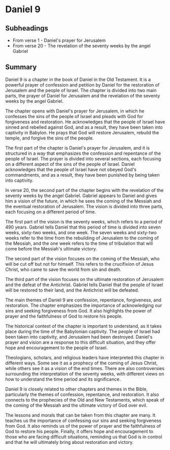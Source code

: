 # Daniel 9

## Subheadings

* From verse 1 - Daniel's prayer for Jerusalem
* From verse 20 - The revelation of the seventy weeks by the angel Gabriel

## Summary

Daniel 9 is a chapter in the book of Daniel in the Old Testament. It is a powerful prayer of confession and petition by Daniel for the restoration of Jerusalem and the people of Israel. The chapter is divided into two main parts, the prayer of Daniel for Jerusalem and the revelation of the seventy weeks by the angel Gabriel.

The chapter opens with Daniel's prayer for Jerusalem, in which he confesses the sins of the people of Israel and pleads with God for forgiveness and restoration. He acknowledges that the people of Israel have sinned and rebelled against God, and as a result, they have been taken into captivity in Babylon. He prays that God will restore Jerusalem, rebuild the temple, and forgive the sins of the people.

The first part of the chapter is Daniel's prayer for Jerusalem, and it is structured in a way that emphasizes the confession and repentance of the people of Israel. The prayer is divided into several sections, each focusing on a different aspect of the sins of the people of Israel. Daniel acknowledges that the people of Israel have not obeyed God's commandments, and as a result, they have been punished by being taken into captivity.

In verse 20, the second part of the chapter begins with the revelation of the seventy weeks by the angel Gabriel. Gabriel appears to Daniel and gives him a vision of the future, in which he sees the coming of the Messiah and the eventual restoration of Jerusalem. The vision is divided into three parts, each focusing on a different period of time.

The first part of the vision is the seventy weeks, which refers to a period of 490 years. Gabriel tells Daniel that this period of time is divided into seven weeks, sixty-two weeks, and one week. The seven weeks and sixty-two weeks refer to the time from the rebuilding of Jerusalem to the coming of the Messiah, and the one week refers to the time of tribulation that will come before the Messiah's ultimate victory.

The second part of the vision focuses on the coming of the Messiah, who will be cut off but not for himself. This refers to the crucifixion of Jesus Christ, who came to save the world from sin and death.

The third part of the vision focuses on the ultimate restoration of Jerusalem and the defeat of the Antichrist. Gabriel tells Daniel that the people of Israel will be restored to their land, and the Antichrist will be defeated.

The main themes of Daniel 9 are confession, repentance, forgiveness, and restoration. The chapter emphasizes the importance of acknowledging our sins and seeking forgiveness from God. It also highlights the power of prayer and the faithfulness of God to restore his people.

The historical context of the chapter is important to understand, as it takes place during the time of the Babylonian captivity. The people of Israel had been taken into captivity, and Jerusalem had been destroyed. Daniel's prayer and vision are a response to this difficult situation, and they offer hope and encouragement to the people of Israel.

Theologians, scholars, and religious leaders have interpreted this chapter in different ways. Some see it as a prophecy of the coming of Jesus Christ, while others see it as a vision of the end times. There are also controversies surrounding the interpretation of the seventy weeks, with different views on how to understand the time period and its significance.

Daniel 9 is closely related to other chapters and themes in the Bible, particularly the themes of confession, repentance, and restoration. It also connects to the prophecies of the Old and New Testaments, which speak of the coming of the Messiah and the ultimate victory of God over evil.

The lessons and morals that can be taken from this chapter are many. It teaches us the importance of confessing our sins and seeking forgiveness from God. It also reminds us of the power of prayer and the faithfulness of God to restore his people. Finally, it offers hope and encouragement to those who are facing difficult situations, reminding us that God is in control and that he will ultimately bring about restoration and victory.